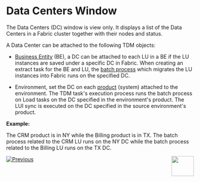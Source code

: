 # Data Centers Window

The Data Centers (DC) window is view only. It displays a list of the Data Centers in a Fabric cluster together with their nodes and status. 

A Data Center can be attached to the following TDM objects:

- [Business Entity](04_tdm_gui_business_entity_window.md) (BE), a DC can be attached to each LU in a BE if the LU instances are saved under a specific DC in Fabric. When creating an extract task for the BE and LU, the [batch process](/articles/20_jobs_and_batch_services/11_batch_process_overview.md) which migrates the LU instances into Fabric runs on the specified DC.

- Environment, set the DC on each [product](11_environment_products_tab.md) (system) attached to the environment. The TDM task's execution process runs the batch process on Load tasks on the DC specified in the environment's product. The LUI sync is executed on the DC specified in the source environment's product.

**Example:**

The CRM product is in NY while the Billing product is in TX. The batch process related to the CRM LU runs on the NY DC while the batch process related to the Billing LU runs on the TX DC.

  

  [![Previous](/articles/images/Previous.png)](02_tdm_gui_user_types.md)[<img align="right" width="60" height="54" src="/articles/images/Next.png">](04_tdm_gui_business_entity_window.md)




